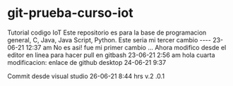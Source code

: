 # git-prueba-curso-iot
Tutorial codigo IoT
Este repositorio es para la base de programacion general, C, Java, Java Script, Python.
Este seria mi tercer cambio ---- 23-06-21   12:37 am
No es asi! fue mi primer cambio ... Ahora modifico desde el editor en linea para hacer pull en gitbash 23-06-21  2:56  am
hola
cuarta modificacion: enlace de github desktop 24-06-21  9:37

Commit desde visual studio 26-06-21   8:44 hrs v.2 .0.1